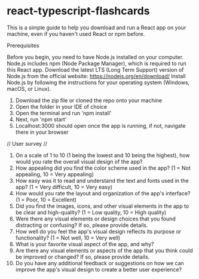 # react-typescript-flashcards

This is a simple guide to help you download and run a React app on your machine, even if you haven't used React or npm before.

Prerequisites

Before you begin, you need to have Node.js installed on your computer. Node.js includes npm (Node Package Manager), which is required to run this React app.
Download the latest LTS (Long Term Support) version of Node.js from the official website: https://nodejs.org/en/download/
Install Node.js by following the instructions for your operating system (Windows, macOS, or Linux).

1. Download the zip file or cloned the repo onto your machine
2. Open the folder in your IDE of choice
3. Open the terminal and run 'npm install'
4. Next, run 'npm start'
5. Localhost:3000 should open once the app is running, if not, navigate there in your browser

// User survey //

1. On a scale of 1 to 10 (1 being the lowest and 10 being the highest), how would you rate the overall visual design of the app?
2. How appealing did you find the color scheme used in the app? (1 = Not appealing, 10 = Very appealing)
3. How easy was it to read and understand the text and fonts used in the app? (1 = Very difficult, 10 = Very easy)
4. How would you rate the layout and organization of the app's interface? (1 = Poor, 10 = Excellent)
5. Did you find the images, icons, and other visual elements in the app to be clear and high-quality? (1 = Low quality, 10 = High quality)
6. Were there any visual elements or design choices that you found distracting or confusing? If so, please provide details.
7. How well do you feel the app's visual design reflects its purpose or functionality? (1 = Not well, 10 = Very well)
8. What is your favorite visual aspect of the app, and why?
9. Are there any visual elements or aspects of the app that you think could be improved or changed? If so, please provide details.
10. Do you have any additional feedback or suggestions on how we can improve the app's visual design to create a better user experience?
